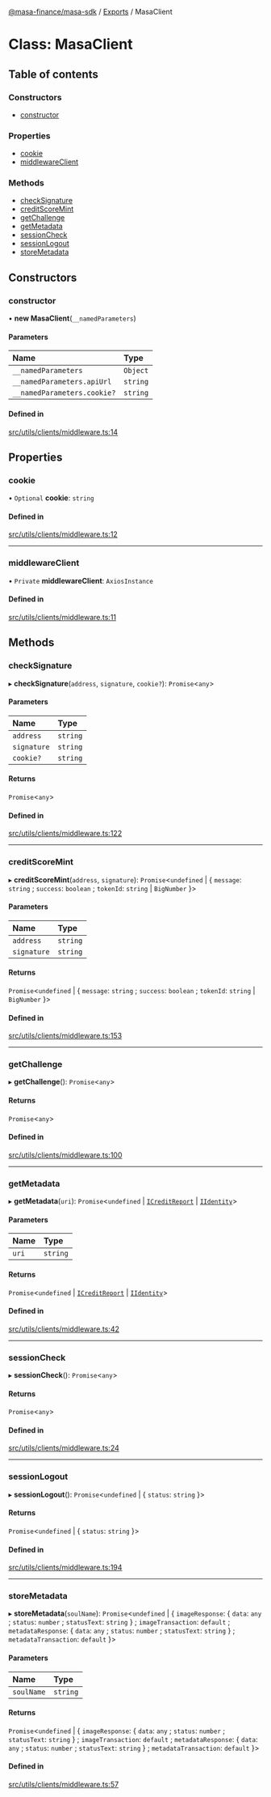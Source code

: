 [@masa-finance/masa-sdk](../README.md) / [Exports](../modules.md) / MasaClient

# Class: MasaClient

## Table of contents

### Constructors

- [constructor](MasaClient.md#constructor)

### Properties

- [cookie](MasaClient.md#cookie)
- [middlewareClient](MasaClient.md#middlewareclient)

### Methods

- [checkSignature](MasaClient.md#checksignature)
- [creditScoreMint](MasaClient.md#creditscoremint)
- [getChallenge](MasaClient.md#getchallenge)
- [getMetadata](MasaClient.md#getmetadata)
- [sessionCheck](MasaClient.md#sessioncheck)
- [sessionLogout](MasaClient.md#sessionlogout)
- [storeMetadata](MasaClient.md#storemetadata)

## Constructors

### constructor

• **new MasaClient**(`__namedParameters`)

#### Parameters

| Name | Type |
| :------ | :------ |
| `__namedParameters` | `Object` |
| `__namedParameters.apiUrl` | `string` |
| `__namedParameters.cookie?` | `string` |

#### Defined in

[src/utils/clients/middleware.ts:14](https://github.com/masa-finance/masa-sdk/blob/1a83a00/src/utils/clients/middleware.ts#L14)

## Properties

### cookie

• `Optional` **cookie**: `string`

#### Defined in

[src/utils/clients/middleware.ts:12](https://github.com/masa-finance/masa-sdk/blob/1a83a00/src/utils/clients/middleware.ts#L12)

___

### middlewareClient

• `Private` **middlewareClient**: `AxiosInstance`

#### Defined in

[src/utils/clients/middleware.ts:11](https://github.com/masa-finance/masa-sdk/blob/1a83a00/src/utils/clients/middleware.ts#L11)

## Methods

### checkSignature

▸ **checkSignature**(`address`, `signature`, `cookie?`): `Promise`<`any`\>

#### Parameters

| Name | Type |
| :------ | :------ |
| `address` | `string` |
| `signature` | `string` |
| `cookie?` | `string` |

#### Returns

`Promise`<`any`\>

#### Defined in

[src/utils/clients/middleware.ts:122](https://github.com/masa-finance/masa-sdk/blob/1a83a00/src/utils/clients/middleware.ts#L122)

___

### creditScoreMint

▸ **creditScoreMint**(`address`, `signature`): `Promise`<`undefined` \| { `message`: `string` ; `success`: `boolean` ; `tokenId`: `string` \| `BigNumber`  }\>

#### Parameters

| Name | Type |
| :------ | :------ |
| `address` | `string` |
| `signature` | `string` |

#### Returns

`Promise`<`undefined` \| { `message`: `string` ; `success`: `boolean` ; `tokenId`: `string` \| `BigNumber`  }\>

#### Defined in

[src/utils/clients/middleware.ts:153](https://github.com/masa-finance/masa-sdk/blob/1a83a00/src/utils/clients/middleware.ts#L153)

___

### getChallenge

▸ **getChallenge**(): `Promise`<`any`\>

#### Returns

`Promise`<`any`\>

#### Defined in

[src/utils/clients/middleware.ts:100](https://github.com/masa-finance/masa-sdk/blob/1a83a00/src/utils/clients/middleware.ts#L100)

___

### getMetadata

▸ **getMetadata**(`uri`): `Promise`<`undefined` \| [`ICreditReport`](../interfaces/ICreditReport.md) \| [`IIdentity`](../interfaces/IIdentity.md)\>

#### Parameters

| Name | Type |
| :------ | :------ |
| `uri` | `string` |

#### Returns

`Promise`<`undefined` \| [`ICreditReport`](../interfaces/ICreditReport.md) \| [`IIdentity`](../interfaces/IIdentity.md)\>

#### Defined in

[src/utils/clients/middleware.ts:42](https://github.com/masa-finance/masa-sdk/blob/1a83a00/src/utils/clients/middleware.ts#L42)

___

### sessionCheck

▸ **sessionCheck**(): `Promise`<`any`\>

#### Returns

`Promise`<`any`\>

#### Defined in

[src/utils/clients/middleware.ts:24](https://github.com/masa-finance/masa-sdk/blob/1a83a00/src/utils/clients/middleware.ts#L24)

___

### sessionLogout

▸ **sessionLogout**(): `Promise`<`undefined` \| { `status`: `string`  }\>

#### Returns

`Promise`<`undefined` \| { `status`: `string`  }\>

#### Defined in

[src/utils/clients/middleware.ts:194](https://github.com/masa-finance/masa-sdk/blob/1a83a00/src/utils/clients/middleware.ts#L194)

___

### storeMetadata

▸ **storeMetadata**(`soulName`): `Promise`<`undefined` \| { `imageResponse`: { `data`: `any` ; `status`: `number` ; `statusText`: `string`  } ; `imageTransaction`: `default` ; `metadataResponse`: { `data`: `any` ; `status`: `number` ; `statusText`: `string`  } ; `metadataTransaction`: `default`  }\>

#### Parameters

| Name | Type |
| :------ | :------ |
| `soulName` | `string` |

#### Returns

`Promise`<`undefined` \| { `imageResponse`: { `data`: `any` ; `status`: `number` ; `statusText`: `string`  } ; `imageTransaction`: `default` ; `metadataResponse`: { `data`: `any` ; `status`: `number` ; `statusText`: `string`  } ; `metadataTransaction`: `default`  }\>

#### Defined in

[src/utils/clients/middleware.ts:57](https://github.com/masa-finance/masa-sdk/blob/1a83a00/src/utils/clients/middleware.ts#L57)
